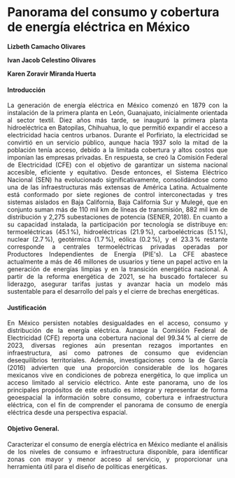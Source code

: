 # Panorama del consumo y cobertura de energía eléctrica en México 
**Lizbeth Camacho Olivares**

**Ivan Jacob Celestino Olivares**

**Karen Zoravir Miranda Huerta**

#### Introducción
<div align="justify">
La generación de energía eléctrica en México comenzó en 1879 con la instalación de la primera planta en León, Guanajuato, inicialmente orientada al sector textil. Diez años más tarde, se inauguró la primera planta hidroeléctrica en Batopilas, Chihuahua, lo que permitió expandir el acceso a electricidad hacia centros urbanos. Durante el Porfiriato, la electricidad se convirtió en un servicio público, aunque hacia 1937 solo la mitad de la población tenía acceso, debido a la limitada cobertura y altos costos que imponían las empresas privadas. En respuesta, se creó la Comisión Federal de Electricidad (CFE) con el objetivo de garantizar un sistema nacional accesible, eficiente y equitativo.
Desde entonces, el Sistema Eléctrico Nacional (SEN) ha evolucionado significativamente, consolidándose como una de las infraestructuras más extensas de América Latina. Actualmente está conformado por siete regiones de control interconectadas y tres sistemas aislados en Baja California, Baja California Sur y Mulegé, que en conjunto suman más de 110 mil km de líneas de transmisión, 882 mil km de distribución y 2,275 subestaciones de potencia (SENER, 2018).
En cuanto a su capacidad instalada, la participación por tecnología se distribuye en: termoeléctricas (45.1 %), hidroeléctricas (21.9 %), carboeléctricas (5.1 %), nuclear (2.7 %), geotérmica (1.7 %), eólica (0.2 %), y el 23.3 % restante corresponde a centrales termoeléctricas privadas operadas por Productores Independientes de Energía (PIE's).
La CFE abastece actualmente a más de 46 millones de usuarios y tiene un papel activo en la generación de energías limpias y en la transición energética nacional. A partir de la reforma energética de 2021, se ha buscado fortalecer su liderazgo, asegurar tarifas justas y avanzar hacia un modelo más sustentable para el desarrollo del país y el cierre de brechas energéticas.


#### Justificación
En México persisten notables desigualdades en el acceso, consumo y distribución de la energía eléctrica. Aunque la Comisión Federal de Electricidad (CFE) reporta una cobertura nacional del 99.34 % al cierre de 2023, diversas regiones aún presentan rezagos importantes en infraestructura, así como patrones de consumo que evidencian desequilibrios territoriales. Además, investigaciones como la de García (2016) advierten que una proporción considerable de los hogares mexicanos vive en condiciones de pobreza energética, lo que implica un acceso limitado al servicio eléctrico. Ante este panorama, uno de los principales propósitos de este estudio es integrar y representar de forma geoespacial la información sobre consumo, cobertura e infraestructura eléctrica, con el fin de comprender el panorama de consumo de energía eléctrica desde una perspectiva espacial. 


#### Objetivo General.

Caracterizar el consumo de energía eléctrica en México mediante el análisis de los niveles de consumo e infraestructura disponible, para  identificar zonas con mayor y menor acceso al servicio, y proporcionar una herramienta útil para el diseño de políticas energéticas.
</div>
